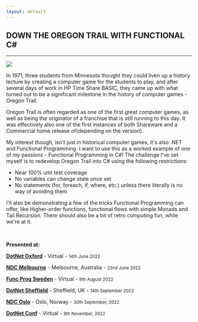 ```yaml
---
layout: default
---
```


<div class="pagepanel down_arrow white">
  <div class="center">
    <h2>DOWN THE OREGON TRAIL WITH FUNCTIONAL C#</h2>
    <hr/>
<img src="/Content/img/Oregontrail.png">

<p>In 1971, three students from Minnesota thought they could liven up a history lecture by creating a computer game for the students to play, and after several days of work in HP Time Share BASIC, they came up with what turned out to be a significant milestone in the history of computer games - Oregon Trail.</p>

<p>Oregon Trail is often regarded as one of the first great computer games, as well as being the originator of a franchise that is still running to this day. It was effectively also one of the first instances of both Shareware and a Commercial home release of(depending on the version).</p>

<p>My interest though, isn't just in historical computer games, it's also .NET and Functional Programming. I want to use this as a worked example of one of my passions - Functional Programming in C#! The challenge I've set myself is to redevelop Oregon Trail into C# using the following restrictions:</p>

<ul>
	<li>Near 100% unit test coverage</li>
	<li>No variables can change state once set</li>
	<li>No statements (for, foreach, if, where, etc.) unless there literally is no way of avoiding them</li>
</ul>

<p>I'll also be demonstrating a few of the tricks Functional Programming can offer, like Higher-order functions, functional flows with simple Monads and Tail Recursion. There should also be a bit of retro computing fun, while we're at it.</p>

<br/>

<p>
	<strong>Presented at:</strong>
</p>

<p><strong><a href="">DotNet Oxford</a></strong> - Virtual - <small>14th June 2022</small></p>
<p><strong><a href="https://ndcmelbourne.com/agenda/down-the-oregon-trail-with-functional-c-072c/0iqbzgkdipk">NDC Melbourne</a></strong> - Melbourne, Australia - <small>22nd June 2022</small></p>
<p><strong><a href="">Func Prog Sweden</a></strong> - Virtual - <small>9th August 2022</small></p>
<p><strong><a href="">DotNet Sheffield</a></strong> - Sheffield, UK - <small>14th September 2022</small></p>
<p><strong><a href="https://ndcoslo.com/agenda/down-the-oregon-trail-with-functional-c-0ndc/0hl05zvftz3">NDC Oslo</a></strong> - Oslo, Norway - <small>30th September, 2022</small></p>
<p><strong><a href="">DotNet Conf</a></strong> - Virtual - <small>8th November, 2022</small></p>
